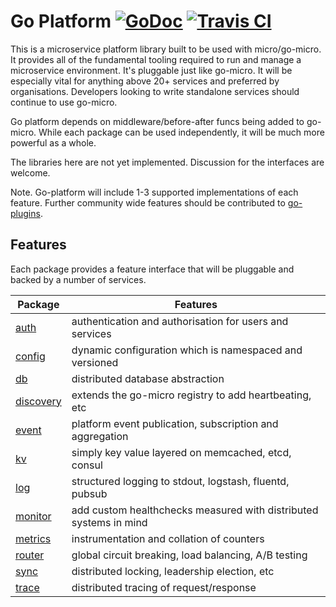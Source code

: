 # Go Platform [![GoDoc](https://godoc.org/github.com/micro/go-platform?status.svg)](https://godoc.org/github.com/micro/go-platform) [![Travis CI](https://travis-ci.org/micro/go-platform.svg?branch=master)](https://travis-ci.org/micro/go-platform)

This is a microservice platform library built to be used with micro/go-micro. 
It provides all of the fundamental tooling required to run and manage 
a microservice environment. It's pluggable just like go-micro. It will be 
especially vital for anything above 20+ services and preferred by 
organisations. Developers looking to write standalone services should 
continue to use go-micro. 

Go platform depends on middleware/before-after funcs being added to 
go-micro. While each package can be used independently, it will be 
much more powerful as a whole.

The libraries here are not yet implemented. Discussion for 
the interfaces are welcome.

Note. Go-platform will include 1-3 supported implementations of each feature. 
Further community wide features should be contributed to [go-plugins](https://github.com/micro/go-plugins).

## Features
Each package provides a feature interface that will be pluggable and backed by a 
number of services.

Package     |   Features
-------     |   ---------
[auth](https://godoc.org/github.com/micro/go-platform/auth)        |   authentication and authorisation for users and services	
[config](https://godoc.org/github.com/micro/go-platform/config)      |   dynamic configuration which is namespaced and versioned
[db](https://godoc.org/github.com/micro/go-platform/db)          |   distributed database abstraction
[discovery](https://godoc.org/github.com/micro/go-platform/discovery)   |   extends the go-micro registry to add heartbeating, etc
[event](https://godoc.org/github.com/micro/go-platform/event)   |   platform event publication, subscription and aggregation 
[kv](https://godoc.org/github.com/micro/go-platform/kv)          |   simply key value layered on memcached, etcd, consul 
[log](https://godoc.org/github.com/micro/go-platform/log)         |   structured logging to stdout, logstash, fluentd, pubsub
[monitor](https://godoc.org/github.com/micro/go-platform/monitor)     |   add custom healthchecks measured with distributed systems in mind
[metrics](https://godoc.org/github.com/micro/go-platform/metrics)     |   instrumentation and collation of counters
[router](https://godoc.org/github.com/micro/go-platform/router)      |   global circuit breaking, load balancing, A/B testing
[sync](https://godoc.org/github.com/micro/go-platform/sync)       |   distributed locking, leadership election, etc
[trace](https://godoc.org/github.com/micro/go-platform/trace)       |   distributed tracing of request/response
